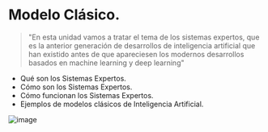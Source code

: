 # Modelo Clásico.

> "En esta unidad vamos a tratar el tema de los sistemas expertos, que es la anterior
generación de desarrollos de inteligencia artificial que han existido antes de que apareciesen
los modernos desarrollos basados en machine learning y deep learning"

- Qué son los Sistemas Expertos.
- Cómo son los Sistemas Expertos.
- Cómo funcionan los Sistemas Expertos.
- Ejemplos de modelos clásicos de Inteligencia Artificial.

![image](https://github.com/victoriajm07/IABD/assets/122750285/563c90e3-f30b-4be8-ad89-a7e31f213465)


